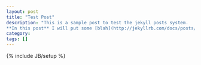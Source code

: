```yaml
---
layout: post
title: "Test Post"
description: "This is a sample post to test the jekyll posts system.
**In this post** I will put some [blah](http://jekyllrb.com/docs/posts/) to describe nothing."
category: 
tags: []
---
```

{% include JB/setup %}